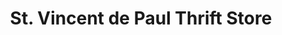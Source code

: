 ---
title: "St. Vincent de Paul Thrift Store"
url: /portage/st-vincent-de-paul-thrift-store/
shop: Gebrauchtwaren
---